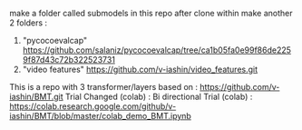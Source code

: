 make a folder called submodels in this repo after clone
within make another 2 folders :
1. "pycocoevalcap"
   https://github.com/salaniz/pycocoevalcap/tree/ca1b05fa0e99f86de2259f87d43c72b322523731
2. "video features"
   https://github.com/v-iashin/video_features.git


This is a repo with 3 transformer/layers 
based on : https://github.com/v-iashin/BMT.git
Trial Changed (colab) : 
Bi directional Trial (colab) : https://colab.research.google.com/github/v-iashin/BMT/blob/master/colab_demo_BMT.ipynb
